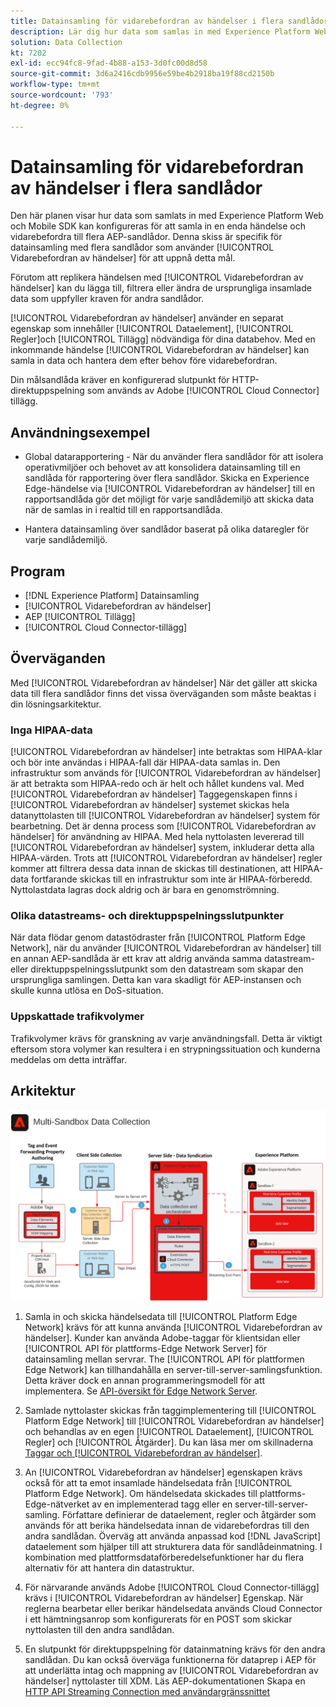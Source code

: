 ```yaml
---
title: Datainsamling för vidarebefordran av händelser i flera sandlådor
description: Lär dig hur data som samlas in med Experience Platform Web och Mobile SDK kan konfigureras för att samla in en enda händelse och vidarebefordras till flera Experience Platform-sandlådor.
solution: Data Collection
kt: 7202
exl-id: ecc94fc8-9fad-4b88-a153-3d0fc00d8d58
source-git-commit: 3d6a2416cdb9956e59be4b2918ba19f88cd2150b
workflow-type: tm+mt
source-wordcount: '793'
ht-degree: 0%

---
```


# Datainsamling för vidarebefordran av händelser i flera sandlådor

Den här planen visar hur data som samlats in med Experience Platform Web och Mobile SDK kan konfigureras för att samla in en enda händelse och vidarebefordra till flera AEP-sandlådor. Denna skiss är specifik för datainsamling med flera sandlådor som använder [!UICONTROL Vidarebefordran av händelser] för att uppnå detta mål.

Förutom att replikera händelsen med [!UICONTROL Vidarebefordran av händelser] kan du lägga till, filtrera eller ändra de ursprungliga insamlade data som uppfyller kraven för andra sandlådor.

[!UICONTROL Vidarebefordran av händelser] använder en separat egenskap som innehåller [!UICONTROL Dataelement], [!UICONTROL Regler]och [!UICONTROL Tillägg] nödvändiga för dina databehov. Med en inkommande händelse [!UICONTROL Vidarebefordran av händelser] kan samla in data och hantera dem efter behov före vidarebefordran.

Din målsandlåda kräver en konfigurerad slutpunkt för HTTP-direktuppspelning som används av Adobe [!UICONTROL Cloud Connector] tillägg.

## Användningsexempel

* Global datarapportering - När du använder flera sandlådor för att isolera operativmiljöer och behovet av att konsolidera datainsamling till en sandlåda för rapportering över flera sandlådor. Skicka en Experience Edge-händelse via [!UICONTROL Vidarebefordran av händelser] till en rapportsandlåda gör det möjligt för varje sandlådemiljö att skicka data när de samlas in i realtid till en rapportsandlåda.

* Hantera datainsamling över sandlådor baserat på olika dataregler för varje sandlådemiljö.

## Program

* [!DNL Experience Platform] Datainsamling
* [!UICONTROL Vidarebefordran av händelser]
* AEP [!UICONTROL Tillägg]
* [!UICONTROL Cloud Connector-tillägg]

## Överväganden

Med [!UICONTROL Vidarebefordran av händelser] När det gäller att skicka data till flera sandlådor finns det vissa överväganden som måste beaktas i din lösningsarkitektur.

### Inga HIPAA-data

[!UICONTROL Vidarebefordran av händelser] inte betraktas som HIPAA-klar och bör inte användas i HIPAA-fall där HIPAA-data samlas in. Den infrastruktur som används för [!UICONTROL Vidarebefordran av händelser] är att betrakta som HIPAA-redo och är helt och hållet kundens val. Med [!UICONTROL Vidarebefordran av händelser] Taggegenskapen finns i [!UICONTROL Vidarebefordran av händelser] systemet skickas hela datanyttolasten till [!UICONTROL Vidarebefordran av händelser] system för bearbetning. Det är denna process som [!UICONTROL Vidarebefordran av händelser] för användning av HIPAA. Med hela nyttolasten levererad till [!UICONTROL Vidarebefordran av händelser] system, inkluderar detta alla HIPAA-värden. Trots att [!UICONTROL Vidarebefordran av händelser] regler kommer att filtrera dessa data innan de skickas till destinationen, att HIPAA-data fortfarande skickas till en infrastruktur som inte är HIPAA-förberedd. Nyttolastdata lagras dock aldrig och är bara en genomströmning.

### Olika datastreams- och direktuppspelningsslutpunkter

När data flödar genom datastödraster från [!UICONTROL Platform Edge Network], när du använder [!UICONTROL Vidarebefordran av händelser] till en annan AEP-sandlåda är ett krav att aldrig använda samma datastream- eller direktuppspelningsslutpunkt som den datastream som skapar den ursprungliga samlingen. Detta kan vara skadligt för AEP-instansen och skulle kunna utlösa en DoS-situation.

### Uppskattade trafikvolymer

Trafikvolymer krävs för granskning av varje användningsfall. Detta är viktigt eftersom stora volymer kan resultera i en strypningssituation och kunderna meddelas om detta inträffar.

## Arkitektur

![Flera sandlådor [!UICONTROL Vidarebefordran av händelser]](assets/multi-sandbox-data-collection.png)

1. Samla in och skicka händelsedata till [!UICONTROL Platform Edge Network] krävs för att kunna använda [!UICONTROL Vidarebefordran av händelser]. Kunder kan använda Adobe-taggar för klientsidan eller [!UICONTROL API för plattforms-Edge Network Server] för datainsamling mellan servrar. The [!UICONTROL API för plattformen Edge Network] kan tillhandahålla en server-till-server-samlingsfunktion. Detta kräver dock en annan programmeringsmodell för att implementera. Se [API-översikt för Edge Network Server](https://experienceleague.adobe.com/docs/experience-platform/edge-network-server-api/overview.html?lang=en).

1. Samlade nyttolaster skickas från taggimplementering till [!UICONTROL Platform Edge Network] till [!UICONTROL Vidarebefordran av händelser] och behandlas av en egen [!UICONTROL Dataelement], [!UICONTROL Regler] och [!UICONTROL Åtgärder]. Du kan läsa mer om skillnaderna [Taggar och [!UICONTROL Vidarebefordran av händelser]](https://experienceleague.adobe.com/docs/experience-platform/tags/event-forwarding/overview.html?lang=en#differences-from-tags).

1. An [!UICONTROL Vidarebefordran av händelser] egenskapen krävs också för att ta emot insamlade händelsedata från [!UICONTROL Platform Edge Network]. Om händelsedata skickades till plattforms-Edge-nätverket av en implementerad tagg eller en server-till-server-samling. Författare definierar de dataelement, regler och åtgärder som används för att berika händelsedata innan de vidarebefordras till den andra sandlådan. Överväg att använda anpassad kod [!DNL JavaScript] dataelement som hjälper till att strukturera data för sandlådeinmatning. I kombination med plattformsdataförberedelsefunktioner har du flera alternativ för att hantera din datastruktur.

1. För närvarande används Adobe [!UICONTROL Cloud Connector-tillägg] krävs i [!UICONTROL Vidarebefordran av händelser] Egenskap. När reglerna bearbetar eller berikar händelsedata används Cloud Connector i ett hämtningsanrop som konfigurerats för en POST som skickar nyttolasten till den andra sandlådan.

1. En slutpunkt för direktuppspelning för datainmatning krävs för den andra sandlådan. Du kan också överväga funktionerna för dataprep i AEP för att underlätta intag och mappning av [!UICONTROL Vidarebefordran av händelser] nyttolaster till XDM. Läs AEP-dokumentationen Skapa en [HTTP API Streaming Connection med användargränssnittet](https://experienceleague.adobe.com/docs/experience-platform/sources/ui-tutorials/create/streaming/http.html?lang=en)
